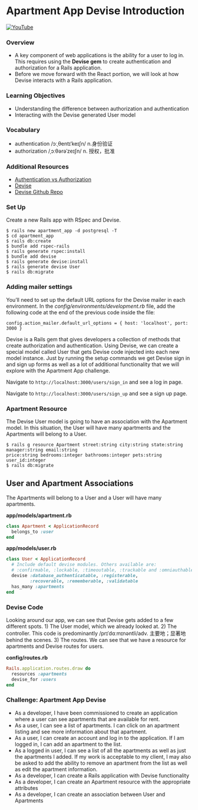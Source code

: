 # Apartment App Devise Introduction

[![YouTube](http://img.youtube.com/vi/ypXAYSn4PqY/0.jpg)](https://www.youtube.com/watch?v=ypXAYSn4PqY)

### Overview
- A key component of web applications is the ability for a user to log in. This requires using the **Devise gem** to create authentication and authorization for a Rails application.
- Before we move forward with the React portion, we will look at how Devise interacts with a Rails application.

### Learning Objectives
- Understanding the difference between authorization and authentication
- Interacting with the Devise generated User model

### Vocabulary
- authentication /ɔːˌθentɪˈkeɪʃn/ n.身份验证
- authorization /ˌɔːθərəˈzeɪʃn/ n. 授权，批准

### Additional Resources
- [ Authentication vs Authorization ](./authentication-vs-authorization.md)
- [ Devise ](https://github.com/plataformatec/devise)
- [ Devise Github Repo ](https://github.com/plataformatec/devise#getting-started)

### Set Up
Create a new Rails app with RSpec and Devise.
```
$ rails new apartment_app -d postgresql -T
$ cd apartment_app
$ rails db:create
$ bundle add rspec-rails
$ rails generate rspec:install
$ bundle add devise
$ rails generate devise:install
$ rails generate devise User
$ rails db:migrate
```

### Adding mailer settings
You’ll need to set up the default URL options for the Devise mailer in each environment. In the *config/environments/development.rb* file, add the following code at the end of the previous code inside the file:
```
config.action_mailer.default_url_options = { host: 'localhost', port: 3000 }
```

Devise is a Rails gem that gives developers a collection of methods that create authorization and authentication. Using Devise, we can create a special model called User that gets Devise code injected into each new model instance. Just by running the setup commands we get Devise sign in and sign up forms as well as a lot of additional functionality that we will explore with the Apartment App challenge.

Navigate to `http://localhost:3000/users/sign_in` and see a log in page.

Navigate to `http://localhost:3000/users/sign_up` and see a sign up page.

### Apartment Resource
The Devise User model is going to have an association with the Apartment model. In this situation, the User will have many apartments and the Apartments will belong to a User.
```
$ rails g resource Apartment street:string city:string state:string manager:string email:string 
price:string bedrooms:integer bathrooms:integer pets:string user_id:integer
$ rails db:migrate
```

## User and Apartment Associations
The Apartments will belong to a User and a User will have many apartments.

**app/models/apartment.rb**
```ruby
class Apartment < ApplicationRecord
  belongs_to :user
end
```

**app/models/user.rb**
```ruby
class User < ApplicationRecord
  # Include default devise modules. Others available are:
  # :confirmable, :lockable, :timeoutable, :trackable and :omniauthable
  devise :database_authenticatable, :registerable,
         :recoverable, :rememberable, :validatable
  has_many :apartments
end
```

### Devise Code
Looking around our app, we can see that Devise gets added to a few different spots. 1) The User model, which we already looked at. 2) The controller. This code is predominantly /prɪˈdɑːmɪnəntli/adv. 主要地；显著地  behind the scenes. 3) The routes. We can see that we have a resource for apartments and Devise routes for users.

**config/routes.rb**
```ruby
Rails.application.routes.draw do
  resources :apartments
  devise_for :users
end
```

### Challenge: Apartment App Devise
- As a developer, I have been commissioned to create an application where a user can see apartments that are available for rent.
-  As a user, I can see a list of apartments. I can click on an apartment listing and see more information about that apartment. 
-  As a user, I can create an account and log in to the application. If I am logged in, I can add an apartment to the list. 
-  As a logged in user, I can see a list of all the apartments as well as just the apartments I added. If my work is acceptable to my client, I may also be asked to add the ability to remove an apartment from the list as well as edit the apartment information.
- As a developer, I can create a Rails application with Devise functionality
- As a developer, I can create an Apartment resource with the appropriate attributes
- As a developer, I can create an association between User and Apartments

